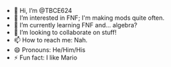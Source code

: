 - 👋 Hi, I’m @TBCE624
- 👀 I’m interested in FNF; I'm making mods quite often.
- 🌱 I’m currently learning FNF and... algebra?
- 💞️ I’m looking to collaborate on stuff!
- 📫 How to reach me: Nah.
- 😄 Pronouns: He/Him/His
- ⚡ Fun fact: I like Mario

<!---
TBCE624/TBCE624 is a ✨ special ✨ repository because its `README.md` (this file) appears on your GitHub profile.
You can click the Preview link to take a look at your changes.
--->

